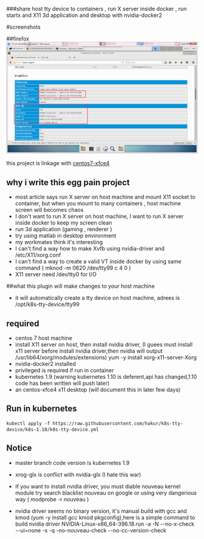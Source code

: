 ###share host tty device to containers , run X server inside docker ,  run startx and X11 3d application and desktop with nvidia-docker2

#screenshots

##firefox
<img src="screenshots/firefox.png">

this project is linkage with [centos7-xfce4](https://github.com/hakur/centos-xfce4)

## why i write this egg pain project
* most article says run X server on host machine and mount X11 socket to container, but when you mount to many containers , host machine screen will becomes chaos
* I don't want to run X server on host machine, I want to run X server inside docker to keep my screen clean
* run 3d application (gaming , renderer )
* try using matlab in desktop environment
* my workmates think it's interesting
* I can't find a way how to make Xvfb using nvidia-driver and /etc/X11/xorg.conf
* I can't find a way to create a valid VT inside docker by using same command ( mknod -m 0620 /dev/tty99 c 4 0 )
* X11 server need /dev/tty0 for I/O

##what this plugin will make changes to your host machine
* it will automatically create a tty device on host machine, adrees is /opt/k8s-tty-device/tty99


## required
* centos 7 host machine
* install X11 server on host, then install nvidia driver, (I guees must install x11 server before install nvidia driver,then nvidia will output /usr/lib64/xorg/modules/extensions) yum -y install xorg-x11-server-Xorg
* nvidia-docker2 installed
* privileged is required if run in container
* kubernetes 1.9 (warning kubernetes 1.10 is deferent,api has changed,1.10 code has been written will push later)
* an centos-xfce4 x11 desktop (will document this in later few days)
## Run in kubernetes
```
kubectl apply -f https://raw.githubusercontent.com/hakur/k8s-tty-device/k8s-1.10/k8s-tty-device.yml
```
## Notice
* master branch code version is kubernetes 1.9
* xrog-glx is conflict with nvidia-glx (I hate this war)
* if you want to install nvidia driver,  you must diable nouveau kernel module
    try search blacklist nouveau on google  or using very dangerious way (  modprobe -r nouveau )

* nvidia driver seems no binary version, it's manual build with gcc and kmod (yum -y install gcc kmod pkgconfig),here is a simple command to build nvidia driver
     NVIDIA-Linux-x86_64-396.18.run -a -N --no-x-check --ui=none -s -q -no-nouveau-check --no-cc-version-check
    


